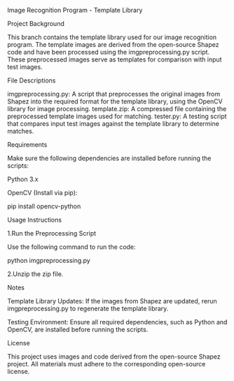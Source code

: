Image Recognition Program - Template Library

Project Background

This branch contains the template library used for our image recognition program. The template images are derived from the open-source Shapez code and have been processed using the imgpreprocessing.py script. These preprocessed images serve as templates for comparison with input test images.


File Descriptions

imgpreprocessing.py: A script that preprocesses the original images from Shapez into the required format for the template library, using the OpenCV library for image processing.
template.zip: A compressed file containing the preprocessed template images used for matching.
tester.py: A testing script that compares input test images against the template library to determine matches.


Requirements

Make sure the following dependencies are installed before running the scripts:

Python 3.x

OpenCV (Install via pip):

pip install opencv-python


Usage Instructions

1.Run the Preprocessing Script

Use the following command to run the code:

python imgpreprocessing.py

2.Unzip the zip file.


Notes

Template Library Updates: If the images from Shapez are updated, rerun imgpreprocessing.py to regenerate the template library.

Testing Environment: Ensure all required dependencies, such as Python and OpenCV, are installed before running the scripts.


License

This project uses images and code derived from the open-source Shapez project. All materials must adhere to the corresponding open-source license.
